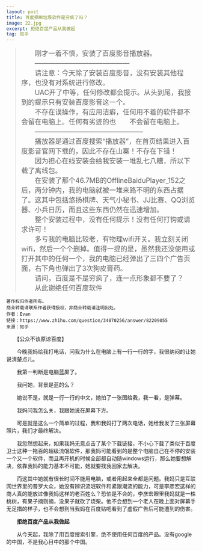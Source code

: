```yaml
---
layout: post
title: 百度捆绑垃圾软件是穷疯了吗？
image: 22.jpg
excerpt: 拒绝百度产品从我做起
tag: 知乎
---
```

><font size="4">　　刚才一着不慎，安装了百度影音播放器。<br>
　　——————————————<br>
　　请注意：今天除了安装百度影音，没有安装其他程序，也没有对系统进行修改。<br>
　　UAC开了中等，任何修改都会提示。从头到尾，我接到的提示只有安装百度影音这一个。<br>
　　不存在误操作，有应用洁癖，任何用不着的软件都不会留在电脑上。任何有劣迹的也　　不会留在电脑上。<br>
　　————————————————<br>
　　播放器是通过百度搜索“播放器”，在首页结果进入百度影音官网下载的，因此不存在山寨！不存在下错！<br>
　　因为担心在线安装会给我安装一堆乱七八糟，所以下载了离线包。<br>
　　在安装了那个46.7MB的OfflineBaiduPlayer_152之后，两分钟内，我的电脑就被一堆来路不明的东西占据了。这其中包括悠扬棋牌、天气小秘书、JJ比赛、QQ浏览器、小兵日历，而且这些东西仍然在迅速增加。<br>
　　整个安装过程中，没有任何提示！没有任何打钩或请求许可！<br>
　　多亏我的电脑比较老，有物理wifi开关。我立刻关闭wifi，然后一个个删掉。值得一提的是，虽然我还没使用或打开其中的任何一个，我的电脑已经弹出了三四个广告页面，右下角也弹出了3次狗皮膏药。<br>
　　请问，百度是不是穷疯了，连一点形象都不要了？<br>
　　从此谢绝任何百度软件<br></font>

    著作权归作者所有。
    商业转载请联系作者获得授权，非商业转载请注明出处。
    作者：Evan
    链接：https://www.zhihu.com/question/34870256/answer/82209055
    来源：知乎

　　【公众不该原谅百度】

　　今晚我妈给我打电话，问我为什么在电脑上有一行一行的字，我很纳闷的让她说清楚点儿。

　　我第一判断是电脑蓝屏了。

　　我问她，背景是蓝的么？

　　她说不是，就是一行一行的中文，她拍了一张图给我，我一看，是弹幕。

　　我妈问我怎么关，我跟她说在屏幕下方。

　　可是就是这么一个简单的过程，我和我妈打了两次电话，她给我发了三张屏幕照片，我们才最终解决。

　　我忽然想起来，如果我妈无意点击了某个下载链接，不小心下载了类似于百度卫士这种一拖百的超级流氓软件，那我妈可能看到的是整个电脑自己在不停的安装一个又一个软件，而且再开机的时候全部都自动随windows运行，那么她要想解决，依靠我妈的能力基本不可能，她就要找我回家去解决。

　　而这其中她就有很长时间不能用电脑，或者用起来全都是问题。我妈只是互联网世界里的普罗大众，她没有辨识流氓软件和紧跟潮流的能力，可是李彦宏这样的商人真的能放过像我妈这样的老百姓么？恐怕是不会的，李彦宏眼里我妈就是一株桃树，有果子摘则摘，没果子就砍了烧柴。他不会想到一个老人在晚上面对屏幕手无足措的样子，也不会想到当我妈在百度贴吧看到了虚假广告后可能遭到的伤害。

　　**拒绝百度产品从我做起**

　　从今天起，我除了用百度搜索引擎，绝不使用任何百度的产品。没有google的中国，不是我心目中的那个中国。